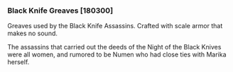 ### Black Knife Greaves [180300]

Greaves used by the Black Knife Assassins. Crafted with scale armor that makes no sound.

The assassins that carried out the deeds of the Night of the Black Knives were all women, and rumored to be Numen who had close ties with Marika herself.